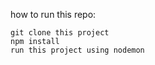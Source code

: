 how to run this repo:

    git clone this project
    npm install
    run this project using nodemon
